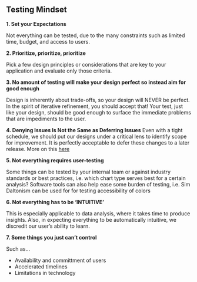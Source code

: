 ## Testing Mindset

**1. Set your Expectations**

Not everything can be tested, due to the many constraints such as limited time, budget, and access to users.

**2. Prioritize, prioritize, prioritize**

Pick a few design principles or considerations that are key to your application and evaluate only those criteria.

**3. No amount of testing will make your design perfect so instead aim for good enough**

Design is inherently about trade-offs, so your design will NEVER be perfect. In the spirit of iterative refinement, you should accept that! Your test, just like your design, should be good enough to surface the immediate problems that are impediments to the user.

**4. Denying Issues Is Not the Same as Deferring Issues**
Even with a tight schedule, we should put our designs under a critical lens to identify scope for improvement. It is perfectly acceptable to defer these changes to a later release. More on this [here](https://www.nngroup.com/articles/no-validate-in-ux/)

**5. Not everything requires user-testing**

Some things can be tested by your internal team or against industry standards or best practices, i.e. which chart type serves best for a certain analysis?
Software tools can also help ease some burden of testing, i.e. Sim Daltonism can be used for for testing accessibility of colors 

**6. Not everything has to be ‘INTUITIVE’**

This is especially applicable to data analysis, where it takes time to produce insights. 
Also, in expecting everything to be automatically intuitive, we discredit our user’s ability to learn.

**7. Some things you just can’t control**

Such as...
* Availability and committment of users 
* Accelerated timelines
* Limitations in technology

